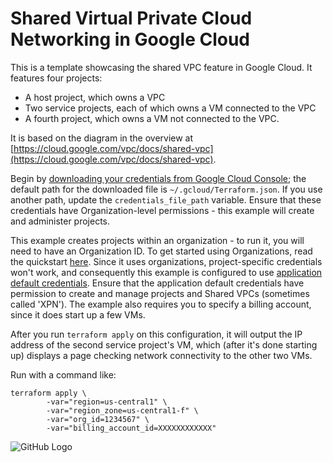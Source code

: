 # Shared Virtual Private Cloud Networking in Google Cloud

This is a template showcasing the shared VPC feature in Google Cloud.  It features
four projects:
- A host project, which owns a VPC
- Two service projects, each of which owns a VM connected to the VPC
- A fourth project, which owns a VM not connected to the VPC.

It is based on the diagram in the overview at [https://cloud.google.com/vpc/docs/shared-vpc](https://cloud.google.com/vpc/docs/shared-vpc).

Begin by [downloading your credentials from Google Cloud Console](https://www.terraform.io/docs/providers/google/#credentials); the default path for the downloaded file is `~/.gcloud/Terraform.json`.  If you use another path, update the `credentials_file_path` variable.  Ensure that these credentials have Organization-level permissions - this example will create and administer projects.

This example creates projects within an organization - to run it, you will need to have an Organization ID.  To get started using Organizations, read the quickstart [here](https://cloud.google.com/resource-manager/docs/quickstart-organizations).  Since it uses organizations, project-specific credentials won't work, and consequently this example is configured to use [application default credentials](https://developers.google.com/identity/protocols/application-default-credentials).  Ensure that the application default credentials have permission to create and manage projects and Shared VPCs (sometimes called 'XPN').  The example also requires you to specify a billing account, since it does start up a few VMs.

After you run `terraform apply` on this configuration, it will output the IP address of the second service project's VM, which (after it's done starting up) displays a page checking network connectivity to the other two VMs.

Run with a command like:
```
terraform apply \
        -var="region=us-central1" \
        -var="region_zone=us-central1-f" \
        -var="org_id=1234567" \
        -var="billing_account_id=XXXXXXXXXXXX"
```
![GitHub Logo](coalfire/screenshots/)
